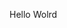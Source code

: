 Hello Wolrd













































































































































































































































































































































































































































































































































































































































































































































































































































































































































































































































































































































































































































































































































































































































































































































































































































































































































































































































































































































































































































































































































































































































































































































































































































































































